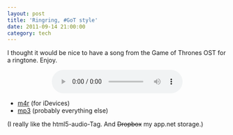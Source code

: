 ```yaml
---
layout: post
title: 'Ringring, #GoT style'
date: 2011-09-14 21:00:00
category: tech
---
```

I thought it would be nice to have a song from the Game of Thrones OST for a ringtone. Enjoy.
<br>
<div align="center"><audio controls="controls">  
<source src="http://dl.dropbox.com/u/7586201/Ring_The_Kings_Arrival.m4r" type="audio/mp4" />
<source src="https://adn-uf-01.s3.amazonaws.com/adn-uf-01/39/f0/Zk/39f0ZkEJllXpjpBsspxWqCpgPRqhZ-qlSirqlMVSczc?Signature=3LHa926MmOQPfKHwEpQe9tipAHM%3D&Expires=1367179200&AWSAccessKeyId=AKIAIKZV7DVMMUT2ECFQ&response-cache-control=public%2C%20max-age%3D7200%2C%20s-maxage%3D172800&response-content-disposition=attachment%3B%20filename%2A%3DUTF-8%27%27Ring_The_Kings_Arrival.ogg" type="audio/ogg" />
</audio></div>

* [m4r](https://adn-uf-01.s3.amazonaws.com/adn-uf-01/WM/av/E4/WMavE4cWBVq7AsPmjk0ENCpgPRqhZ-qlSirqlMVSczc?Signature=cpqjtzuyeS4mSh8o%2FdOO28Mbsfg%3D&Expires=1367179200&AWSAccessKeyId=AKIAIKZV7DVMMUT2ECFQ&response-cache-control=public%2C%20max-age%3D7200%2C%20s-maxage%3D172800&response-content-disposition=attachment%3B%20filename%2A%3DUTF-8%27%27Ring_The_Kings_Arrival.m4r) (for iDevices)
* [mp3](https://adn-uf-01.s3.amazonaws.com/adn-uf-01/lJ/cJ/DP/lJcJDPOKN1jE1SDJ8jpnNypgPRqhZ-qlSirqlMVSczc?Signature=Cd0QUT94VIv5PaW0P%2FzAZJvzZ44%3D&Expires=1367179200&AWSAccessKeyId=AKIAIKZV7DVMMUT2ECFQ&response-cache-control=public%2C%20max-age%3D7200%2C%20s-maxage%3D172800&response-content-disposition=attachment%3B%20filename%2A%3DUTF-8%27%27Ring_The_Kings_Arrival.mp3) (probably everything else)

(I really like the html5-audio-Tag. And <s>Dropbox</s> my app.net storage.)
